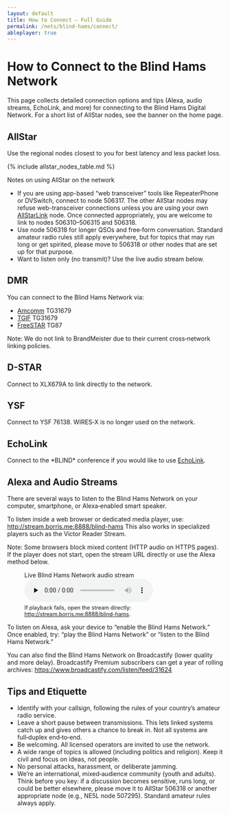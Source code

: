 ```yaml
---
layout: default
title: How to Connect — Full Guide
permalink: /nets/blind-hams/connect/
ableplayer: true
---
```


# How to Connect to the Blind Hams Network

This page collects detailed connection options and tips (Alexa, audio streams, EchoLink, and more) for connecting to the Blind Hams Digital Network. For a short list of AllStar nodes, see the banner on the home page.

## AllStar

Use the regional nodes closest to you for best latency and less packet loss.

{% include allstar_nodes_table.md %}

Notes on using AllStar on the network
- If you are using app-based “web transceiver” tools like RepeaterPhone or DVSwitch, connect to node 506317. The other AllStar nodes may refuse web-transceiver connections unless you are using your own [AllStarLink](https://www.allstarlink.org) node. Once connected appropriately, you are welcome to link to nodes 506310–506315 and 506318.
- Use node 506318 for longer QSOs and free‑form conversation. Standard amateur radio rules still apply everywhere, but for topics that may run long or get spirited, please move to 506318 or other nodes that are set up for that purpose.
- Want to listen only (no transmit)? Use the live audio stream below.
## DMR

You can connect to the Blind Hams Network via:
- [Amcomm](https://www.amcomm.network) TG31679
- [TGIF](https://tgif.network) TG31679
- [FreeSTAR](https://freestar.network) TG87

Note: We do not link to BrandMeister due to their current cross‑network linking policies.
 
 ## D-STAR

Connect to XLX679A to link directly to the network.

## YSF

Connect to YSF 76138. WIRES‑X is no longer used on the network.

## EchoLink

Connect to the \*BLIND\* conference if you would like to use [EchoLink](https://www.echolink.org).

## Alexa and Audio Streams

There are several ways to listen to the Blind Hams Network on your
computer, smartphone, or Alexa‑enabled smart speaker.

To listen inside a web browser or dedicated media player, use:
<http://stream.borris.me:8888/blind-hams>
This also works in specialized players such as the Victor Reader Stream.

Note: Some browsers block mixed content (HTTP audio on HTTPS pages). If the player does not start, open the stream URL directly or use the Alexa method below.

<figure class="audio-player">
  <figcaption>Live Blind Hams Network audio stream</figcaption>
  <audio id="bhn-stream" data-able-player preload="none" controls aria-label="Live Blind Hams Network audio stream">
    <source src="http://stream.borris.me:8888/blind-hams" type="audio/mpeg">
  </audio>
  <p style="font-size: 0.9em; margin-top: .4rem">
    If playback fails, open the stream directly:
    <a href="http://stream.borris.me:8888/blind-hams">http://stream.borris.me:8888/blind-hams</a>.
  </p>
</figure>

To listen on Alexa, ask your device to “enable the Blind Hams Network.” Once enabled, try:
“play the Blind Hams Network” or “listen to the Blind Hams Network.”

You can also find the Blind Hams Network on Broadcastify (lower quality and more delay). Broadcastify Premium subscribers can get a year of rolling archives:
<https://www.broadcastify.com/listen/feed/31624>

## Tips and Etiquette

- Identify with your callsign, following the rules of your country’s amateur radio service.
- Leave a short pause between transmissions. This lets linked systems catch up and gives others a chance to break in. Not all systems are full‑duplex end‑to‑end.
- Be welcoming. All licensed operators are invited to use the network.
- A wide range of topics is allowed (including politics and religion). Keep it civil and focus on ideas, not people.
- No personal attacks, harassment, or deliberate jamming.
- We’re an international, mixed‑audience community (youth and adults). Think before you key: if a discussion becomes sensitive, runs long, or could be better elsewhere, please move it to AllStar 506318 or another appropriate node (e.g., NE5L node 507295). Standard amateur rules always apply.

